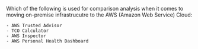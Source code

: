 Which of the following is used for comparison analysis when it comes to moving on-premise infrastrucutre to the AWS (Amazon Web Service) Cloud:

    - AWS Trusted Advisor
    - TCO Calculator
    - AWS Inspector
    - AWS Personal Health Dashboard